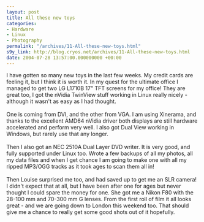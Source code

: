 ```yaml
---
layout: post
title: All these new toys
categories:
- Hardware
- Linux
- Photography
permalink: "/archives/11-All-these-new-toys.html"
s9y_link: http://blog.cryos.net/archives/11-All-these-new-toys.html
date: 2004-07-28 13:57:00.000000000 +00:00
---
```

I have gotten so many new toys in the last few weeks. My credit cards are feeling it, but I think it is worth it. In my quest for the ultimate office I managed to get two LG L1710B 17" TFT screens for my office! They are great too, I got the nVidia TwinView stuff working in Linux really nicely - although it wasn't as easy as I had thought.<br />
<br />
One is coming from DVI, and the other from VGA. I am using Xinerama, and thanks to the excellent AMD64 nVidia driver both displays are still hardware accelerated and perform very well. I also got Dual View working in Windows, but rarely use that any longer.<br />
<br />
Then I also got an NEC 2510A Dual Layer DVD writer. It is very good, and fully supported under Linux too. Wrote a few backups of all my photos, all my data files and when I get chance I am going to make one with all my ripped MP3/OGG tracks as it took ages to scan them all in!<br />
<br />
Then Louise surprised me too, and had saved up to get me an SLR camera! I didn't expect that at all, but I have been after one for ages but never thought I could spare the money for one. She got me a Nikon F80 with the 28-100 mm and 70-300 mm G lenses. From the first roll of film it all looks great - and we are going down to London this weekend too. That should give me a chance to really get some good shots out of it hopefully.
